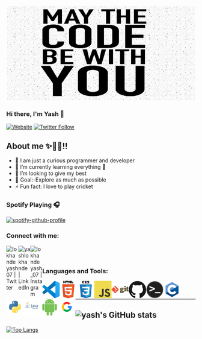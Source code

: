 <p align="center">
  <img src="image1.jpg" width="500"  height="250" title="hover text">

### Hi there, I'm Yash 👋
         


[![Website](https://img.shields.io/website?label=codeSTACKr.com&style=for-the-badge&url=https%3A%2F%2Fcodestackr.com)](https://codestackr.com)
[![Twitter Follow](https://img.shields.io/twitter/follow/lokhandeyash07?color=1DA1F2&logo=twitter&style=for-the-badge)](https://twitter.com/lokhandeyash07?original_referer=https%3A%2F%2Fgithub.com%2FcodeSTACKr&screen_name=codeSTACKr)

## About me ✨👨‍💻!!

- 🔭 I am just a curious programmer and developer
- 🌱 I’m currently learning everything 🤣
- 👯 I’m looking to give my best
- 🥅 Goal:-Explore as much as possible
- ⚡ Fun fact: I love to play cricket

### Spotify Playing 🎧
[![spotify-github-profile](https://spotify-github-profile.vercel.app/api/view?uid=mjtskdwtdy3vuwup2phe89q3r&cover_image=true&theme=natemoo-re&bar_color=53b14f&bar_color_cover=false)](https://github.com/kittinan/spotify-github-profile)

### Connect with me:

[<img align="left" alt="lokhandeyash07 | Twitter" width="32px" src="https://user-images.githubusercontent.com/84766060/149806417-6efa9eff-97b3-4e61-9376-d336bd4d2591.png" />][twitter]
[<img align="left" alt="yashlokhande | LinkedIn" width="32px" src="https://user-images.githubusercontent.com/84766060/149806276-4c0dcb76-b17c-4647-bfb8-47acc9d9f155.png" />][linkedin]
[<img align="left" alt="lokhandeyash_07 | Instagram" width="32px" src="https://user-images.githubusercontent.com/84766060/149804902-09415ebc-afb3-4053-bc76-d91262757e38.png" />][instagram]

<br />


<br />

### Languages and Tools:

[<img align="left"  width="46px" src="https://raw.githubusercontent.com/github/explore/80688e429a7d4ef2fca1e82350fe8e3517d3494d/topics/visual-studio-code/visual-studio-code.png" />][webdevplaylist]
[<img align="left" alt="HTML5" width="46px" src="https://raw.githubusercontent.com/github/explore/80688e429a7d4ef2fca1e82350fe8e3517d3494d/topics/html/html.png" />][webdevplaylist]
[<img align="left" alt="CSS3" width="46px" src="https://raw.githubusercontent.com/github/explore/80688e429a7d4ef2fca1e82350fe8e3517d3494d/topics/css/css.png" />][webdevplaylist]
[<img align="left" alt="JavaScript" width="46px" src="https://raw.githubusercontent.com/github/explore/80688e429a7d4ef2fca1e82350fe8e3517d3494d/topics/javascript/javascript.png" />][webdevplaylist]
[<img align="left" alt="Git" width="46px" src="https://raw.githubusercontent.com/github/explore/80688e429a7d4ef2fca1e82350fe8e3517d3494d/topics/git/git.png" />][webdevplaylist]
[<img align="left" alt="GitHub" width="46px" src="https://raw.githubusercontent.com/github/explore/78df643247d429f6cc873026c0622819ad797942/topics/github/github.png" />][webdevplaylist]
[<img align="left" alt="Terminal" width="46px" src="https://raw.githubusercontent.com/github/explore/80688e429a7d4ef2fca1e82350fe8e3517d3494d/topics/terminal/terminal.png" />][webdevplaylist]
[<img align="left" alt="c" width="46px" src="https://raw.githubusercontent.com/github/explore/80688e429a7d4ef2fca1e82350fe8e3517d3494d/topics/c/c.png" />][webdevplaylist]
[<img align="left" alt="python" width="46px" src="https://raw.githubusercontent.com/github/explore/80688e429a7d4ef2fca1e82350fe8e3517d3494d/topics/python/python.png" />][webdevplaylist]
[<img align="left" alt="java" width="46px" src="https://raw.githubusercontent.com/github/explore/80688e429a7d4ef2fca1e82350fe8e3517d3494d/topics/java/java.png" />][webdevplaylist]
[<img align="left" alt="Android" width="46px" src="https://raw.githubusercontent.com/github/explore/80688e429a7d4ef2fca1e82350fe8e3517d3494d/topics/android/android.png" />][webdevplaylist]
[<img align="left" alt="Android" width="46px" src="https://raw.githubusercontent.com/github/explore/80688e429a7d4ef2fca1e82350fe8e3517d3494d/topics/google/google.png" />][webdevplaylist]
<br />
<br />

---
![yash's GitHub stats](https://github-readme-stats.vercel.app/api?username=lokhandeyash7&show_icons=true&theme=synthwave)
---
[![Top Langs](https://github-readme-stats.vercel.app/api/top-langs/?username=lokhandeyash7&exclude_repo=github-readme-stats,portfolio&langs_count=8)](https://github.com/lokhandeyash7/github-readme-stats)








[website]: https://codeSTACKr.com
[course]: http://vsCodeHero.com
[twitter]: https://twitter.com/lokhandeyash07
[instagram]: https://www.instagram.com/lokhandeyash_07/
[linkedin]: https://www.linkedin.com/in/yash-lokhande-93a79520b/
[webdevplaylist]:https://www.linkedin.com/in/yash-lokhande-93a79520b/

